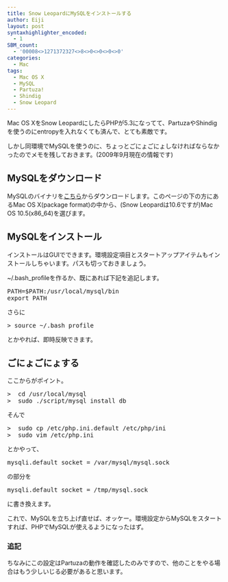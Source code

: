 ```yaml
---
title: Snow LeopardにMySQLをインストールする
author: Eiji
layout: post
syntaxhighlighter_encoded:
  - 1
SBM_count:
  - '00008<>1271372327<>8<>0<>0<>0<>0'
categories:
  - Mac
tags:
  - Mac OS X
  - MySQL
  - Partuza!
  - Shindig
  - Snow Leopard
---
```

Mac OS XをSnow LeopardにしたらPHPが5.3になってて、PartuzaやShindigを使うのにentropyを入れなくても済んで、とても素敵です。

しかし同環境でMySQLを使うのに、ちょっとごにょごにょしなければならなかったのでメモを残しておきます。(2009年9月現在の情報です)

## MySQLをダウンロード

MySQLのバイナリを<a href="http://dev.mysql.com/downloads/" target="_blank">こちら</a>からダウンロードします。このページの下の方にあるMac OS X(package format)の中から、(Snow Leopardは10.6ですが)Mac OS 10.5(x86_64)を選びます。

## MySQLをインストール

インストールはGUIでできます。環境設定項目とスタートアップアイテムもインストールしちゃいます。パスも切っておきましょう。

~/.bash_profileを作るか、既にあれば下記を追記します。

<pre>PATH=$PATH:/usr/local/mysql/bin
export PATH</pre>

さらに

<pre>&gt; source ~/.bash_profile</pre>

とかやれば、即時反映できます。

## ごにょごにょする

ここからがポイント。

<pre>&gt;  cd /usr/local/mysql
&gt;  sudo ./script/mysql_install_db</pre>

そんで

<pre>&gt;  sudo cp /etc/php.ini.default /etc/php/ini
&gt;  sudo vim /etc/php.ini</pre>

とかやって、

<pre>mysqli.default_socket = /var/mysql/mysql.sock</pre>

の部分を

<pre>mysqli.default_socket = /tmp/mysql.sock</pre>

に書き換えます。

これで、MySQLを立ち上げ直せば、オッケー。環境設定からMySQLをスタートすれば、PHPでMySQLが使えるようになったはず。

### 追記

ちなみにこの設定はPartuzaの動作を確認したのみですので、他のことをやる場合はもう少しいじる必要があると思います。